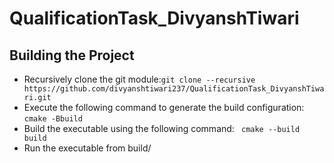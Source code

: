 # QualificationTask_DivyanshTiwari
## Building the Project
* Recursively clone the git module:`git clone --recursive https://github.com/divyanshtiwari237/QualificationTask_DivyanshTiwari.git`
* Execute the following command to generate the build configuration: `cmake -Bbuild`
* Build the executable using the following command: ` cmake --build build`
* Run the executable from build/
